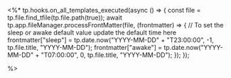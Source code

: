 <%*
tp.hooks.on_all_templates_executed(async () => {
  const file = tp.file.find_tfile(tp.file.path(true));
  await tp.app.fileManager.processFrontMatter(file, (frontmatter) => {
    // To set the sleep or awake default value update the default time here
    frontmatter["sleep"] = tp.date.now("YYYY-MM-DD" + "T23:00:00", -1, tp.file.title, "YYYY-MM-DD");
    frontmatter["awake"] = tp.date.now("YYYY-MM-DD" + "T07:00:00", 0, tp.file.title, "YYYY-MM-DD");
  });
});

%>

